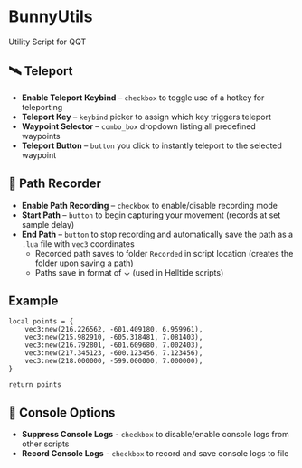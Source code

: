 # BunnyUtils
Utility Script for QQT

## 🛰️ Teleport
- **Enable Teleport Keybind** – `checkbox` to toggle use of a hotkey for teleporting  
- **Teleport Key** – `keybind` picker to assign which key triggers teleport  
- **Waypoint Selector** – `combo_box` dropdown listing all predefined waypoints  
- **Teleport Button** – `button` you click to instantly teleport to the selected waypoint  

## 📸 Path Recorder
- **Enable Path Recording** – `checkbox` to enable/disable recording mode  
- **Start Path** – `button` to begin capturing your movement (records at set sample delay)  
- **End Path** – `button` to stop recording and automatically save the path as a `.lua` file with `vec3` coordinates  
  - Recorded path saves to folder `Recorded` in script location (creates the folder upon saving a path)  
  - Paths save in format of ↓ (used in Helltide scripts)  

## Example
```
local points = {
    vec3:new(216.226562, -601.409180, 6.959961),
    vec3:new(215.982910, -605.318481, 7.081403),
    vec3:new(216.792801, -601.609680, 7.002403),
    vec3:new(217.345123, -600.123456, 7.123456),
    vec3:new(218.000000, -599.000000, 7.000000),
}

return points
```

## 📄 Console Options
- **Suppress Console Logs** - `checkbox` to disable/enable console logs from other scripts
- **Record Console Logs** - `checkbox` to record and save console logs to file
